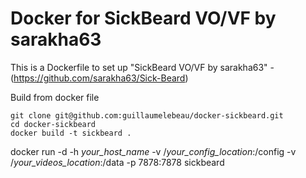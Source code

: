 # Docker for SickBeard VO/VF by sarakha63

This is a Dockerfile to set up "SickBeard VO/VF by sarakha63" - (https://github.com/sarakha63/Sick-Beard)

Build from docker file

```
git clone git@github.com:guillaumelebeau/docker-sickbeard.git
cd docker-sickbeard
docker build -t sickbeard .
```

docker run -d -h *your_host_name* -v /*your_config_location*:/config  -v /*your_videos_location*:/data -p 7878:7878 sickbeard

